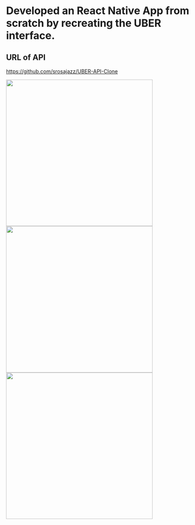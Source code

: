 # Developed an React Native App from scratch by recreating the UBER interface.

## URL of API 
https://github.com/srosajazz/UBER-API-Clone



  <img src="https://s3.amazonaws.com/barberimages2/UBER-img/img1.png" height = "400" width = "400" />
  
  
  <img src="https://s3.amazonaws.com/barberimages2/UBER-img/img2.png" height = "400" width = "400" />
    
    
    
  <img src="https://s3.amazonaws.com/barberimages2/UBER-img/img3.png" height = "400" width = "400" />

